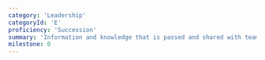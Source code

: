 ```yaml
---
category: 'Leadership'
categoryId: 'E'
proficiency: 'Succession'
summary: 'Information and knowledge that is passed and shared with team members promoting a continuous workflow in ones absence.'
milestone: 0
---
```

